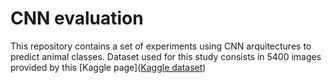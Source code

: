 # CNN evaluation

This repository contains a set of experiments using CNN arquitectures to predict animal classes. Dataset used for this study consists in 5400 images provided by this [Kaggle page]([Kaggle dataset](https://www.kaggle.com/datasets/iamsouravbanerjee/animal-image-dataset-90-different-animals))
